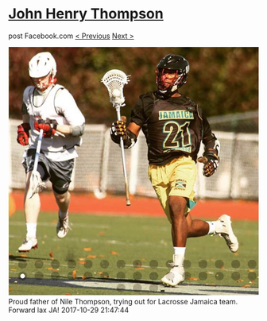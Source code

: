 # [John Henry Thompson](../README.md)
post Facebook.com
[< Previous](2017-10-31-3.md) [Next >](2017-10-29-2.md)

[![](../media/2017-10-29/Timeline-Photos-Proud-father-of-Nile-Thompson-trying-out-for-Lac.jpg)](../README.md)
Proud father of Nile Thompson, trying out for Lacrosse Jamaica team. Forward lax JA!
2017-10-29 21:47:44